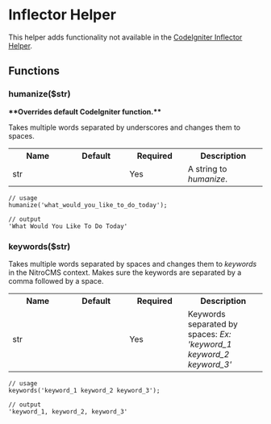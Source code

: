 # Inflector Helper

This helper adds functionality not available in the [CodeIgniter Inflector Helper](http://codeigniter.com/user_guide/helpers/inflector_helper.html).

## Functions


### humanize($str)

__&#42;&#42;Overrides default CodeIgniter function.&#42;&#42;__

Takes multiple words separated by underscores and changes them to spaces.

<table cellpadding="0" cellspacing="0">
	<tbody>
		<tr>
			<th width="100">Name</th>
			<th width="100">Default</th>
			<th width="100">Required</th>
			<th>Description</th>
		</tr>
		<tr>
			<td>str</td>
			<td></td>
			<td>Yes</td>
			<td>A string to <em>humanize</em>.</td>
		</tr>
	</tbody>
</table>

	// usage
	humanize('what_would_you_like_to_do_today');
	
	// output
	'What Would You Like To Do Today'

### keywords($str)

Takes multiple words separated by spaces and changes them to _keywords_ in the NitroCMS context. Makes sure the keywords are separated by a comma followed by a space.

<table cellpadding="0" cellspacing="0">
	<tbody>
		<tr>
			<th width="100">Name</th>
			<th width="100">Default</th>
			<th width="100">Required</th>
			<th>Description</th>
		</tr>
		<tr>
			<td>str</td>
			<td></td>
			<td>Yes</td>
			<td>Keywords separated by spaces: <em>Ex: 'keyword_1 keyword_2 keyword_3'</em></td>
		</tr>
	</tbody>
</table>

	// usage
	keywords('keyword_1 keyword_2 keyword_3');
	
	// output
	'keyword_1, keyword_2, keyword_3'